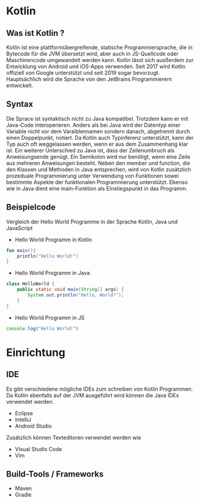 # Kotlin
## Was ist Kotlin ?
Kotlin ist eine plattformübergreifende, statische Programmiersprache, die in Bytecode für die JVM übersetzt wird, aber auch in JS-Quellcode oder Maschinencode umgewandelt werden kann. Kotlin lässt sich ausßerdem zur Entwicklung von Android und iOS-Apps verwenden. 
Seit 2017 wird Kotlin offiziell von Google unterstützt und seit 2019 sogar bevorzugt. 
Hauptsächlich wird die Sprache von den JetBrains Programmierern entwickelt. 
## Syntax
Die Sprace ist syntaktisch nicht zu Java kompatibel. Trotzdem kann er mit Java-Code interoperieren. 
Anders als bei Java wird der Datentyp einer Variable nicht vor dem Varaiblennamen sondern danach, abgetrennt durch einen Doppelpunkt, notiert. Da Kotlin auch Typinferenz unterstützt, kann der Typ auch oft weggelassen werden, wenn er aus dem Zusammenhang klar ist. 
Ein weiterer Unterschied zu Java ist, dass der Zeilenumbruch als Anweisungsende genügt. Ein Semikolon wird nur benötigt, wenn eine Zeile aus mehreren Anweisungen besteht. 
Neben den member und function, die den Klassen und Methoden in Java entsprechen, wird von Kotlin zusätzlich prozeduale Programmierung unter Verwendung von Funktionen sowei bestimmte Aspekte der funktionalen Programmierung unterstützt. 
Ebenso wie in Java dient eine main-Funktion als EInstiegspunkt in das Programm. 

## Beispielcode
Vergleich der Hello World Programme in der Sprache Kotlin, Java und JavaScript
- Hello World Programm in Kotlin
```kotlin
fun main(){
    println("Hello World!")
}
```
- Hello World Programm in Java
```java
class HelloWorld {
    public static void main(String[] args) {
        System.out.println("Hello, World!"); 
    }
}
```
- Hello World Programm in JS
```javascript
console.log("Hello World!")
```
# Einrichtung
## IDE 
Es gibt verschiedene mögliche IDEs zum schreiben von Kotlin Programmen. 
Da Kotlin ebenfalls auf der JVM ausgeführt wird können die Java IDEs verwendet werden.
- Eclipse
- IntelliJ
- Android Studio

Zusätzlich können Texteditoren verwendet werden wie
- Visual Studio Code
- Vim
## Build-Tools / Frameworks
- Maven
- Gradle